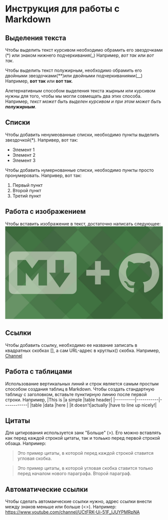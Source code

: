 # Инструкция для работы с Markdown

## Выделения текста

Чтобы выделить текст курсивом необходимо обрамить его звездочками (*) или знаком нижнего подчеркивания(_) Например, *вот так* или _вот так_.

Чтобы выделить текст полужирным, необходимо обрамить его двойными звездочками(**)или двойными подчеркиваниями(__) Например, **вот так** или __вот так__.

Алетернативным способом выделения текста жырным или курсивом нужны для того, чтобы мы могли совмещать два этих способа. Например, _текст может быть выделен курсивом и при этом может быть **полужирным**_.

## Списки

Чтобы добавить ненумеованные списки, необходимо пункты  выделить звездочкой(*). Напривер, вот так:
* Элемент 1
* Элемент 2
* Элемент 3

Чтобы добавить нумернованные списки, необходимо пункты просто пронумеровать. Напривер, вот так:

1. Первый пункт
2. Второй пункт
3. Третий пункт



## Работа с изображением

Чтобы вставить изображение в текст, достаточно написать следующее:
![Markdown](imeges.jpg)

## Ссылки

Чтобы добавить ссылку, необходимо ее название записать в квадратных скобках [], а сам URL-адрес в круглых() скобка. Например, [Сhannel](https://www.youtube.com/channel/UCtFRK-Ui-51F_lJUYPMRpNA)
## Работа с таблицами

Использование вертикальных линий и строк является самым простым способом создания таблиц в Markdown. Чтобы создать стандартную таблицу с заголовком, вставьте пунктирную линию после первой строки.
Например, 
|This is   |a simple   |table header|
|----------|-----------|------------|
|table     |data       |here        |
|it doesn't|actually   |have to line up nicely!|


## Цитаты

Для цитирования используется занк "Больше" (>). Его можно вставлять как перед каждой строкой цитаты, так и тольько перед первой строкой обзаца. Например:
>Это пример цитаты,
>в которой перед каждой строкой
>ставится угловая скобка.

>Это пример цитаты,
в которой угловая скобка
ставится только перед началом нового параграфа.
>Второй параграф.

## Автоматические ссылки

Чтобы сделать автомаические ссылки нужно, адрес ссылки внести между знаков меньше или больше (<>). Например:
<https://www.youtube.com/channel/UCtFRK-Ui-51F_lJUYPMRpNA>